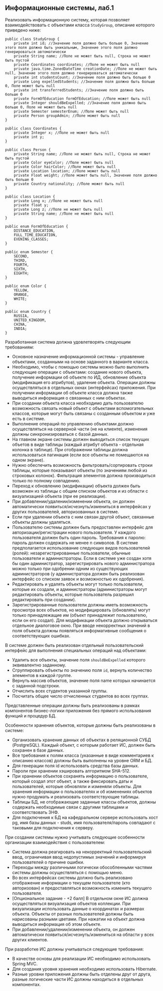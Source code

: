 ## Информационные системы, лаб.1

Реализовать информационную систему, которая позволяет взаимодействовать с объектами класса `StudyGroup`, описание которого приведено ниже:
    
```    
public class StudyGroup {
    private int id; //Значение поля должно быть больше 0, Значение этого поля должно быть уникальным, Значение этого поля должно генерироваться автоматически
    private String name; //Поле не может быть null, Строка не может быть пустой
    private Coordinates coordinates; //Поле не может быть null
    private java.time.ZonedDateTime creationDate; //Поле не может быть null, Значение этого поля должно генерироваться автоматически
    private int studentsCount; //Значение поля должно быть больше 0
    private Long expelledStudents; //Значение поля должно быть больше 0, Поле может быть null
    private int transferredStudents; //Значение поля должно быть больше 0
    private FormOfEducation formOfEducation; //Поле может быть null
    private Integer shouldBeExpelled; //Значение поля должно быть больше 0, Поле не может быть null
    private Semester semesterEnum; //Поле может быть null
    private Person groupAdmin; //Поле может быть null
}
```
```
public class Coordinates {
    private Integer x; //Поле не может быть null
    private int y; 
}
```
```
public class Person {
    private String name; //Поле не может быть null, Строка не может быть пустой
    private Color eyeColor; //Поле может быть null
    private Color hairColor; //Поле может быть null
    private Location location; //Поле может быть null
    private Float weight; //Поле может быть null, Значение поля должно быть больше 0
    private Country nationality; //Поле может быть null
}
```
```
public class Location {
    private Long x; //Поле не может быть null
    private float y;
    private Long z; //Поле не может быть null
    private String name; //Поле не может быть null
}
```
```
public enum FormOfEducation {
    DISTANCE_EDUCATION,
    FULL_TIME_EDUCATION,
    EVENING_CLASSES;
}
```
```
public enum Semester {
    SECOND, 
    THIRD,
    FOURTH,
    SIXTH,
    EIGHTH;
}
```
```
public enum Color {
    YELLOW,
    ORANGE,
    WHITE;
}
```
```
public enum Country {
    RUSSIA,
    UNITED_KINGDOM,
    CHINA,
    INDIA;
}
```

Разработанная система должна удовлетворять следующим требованиям:

- Основное назначение информационной системы - управление объектами, созданными на основе заданного в варианте класса.
- Необходимо, чтобы с помощью системы можно было выполнить следующие операции с объектами: создание нового объекта, получение информации об объекте по ИД, обновление объекта (модификация его атрибутов), удаление объекта. Операции должны осуществляться в отдельных окнах (интерфейсах) приложения. При получении информации об объекте класса должна также выводиться информация о связанных с ним объектах.
- При создании объекта класса необходимо дать пользователю возможность связать новый объект с объектами вспомогательных классов, которые могут быть связаны с созданным объектом и уже есть в системе.
- Выполнение операций по управлению объектами должно осуществляться на серверной части (не на клиенте), изменения должны синхронизироваться с базой данных.
- На главном экране системы должен выводиться список текущих объетов в виде таблицы (каждый атрибут объекта - отдельная колонка в таблице). При отображении таблицы должна использоваться пагинация (если все объекты не помещаются на одном экране).
- Нужно обеспечить возможность фильтровать/сортировать строки таблицы, которые показывают объекты (по значениям любой из строковых колонок). Фильтрация элементов должна производиться только по полному совпадению.
- Переход к обновлению (модификации) объекта должен быть возможен из таблицы с общим списком объектов и из области с визуализацией объекта (при ее реализации).
- При добавлении/удалении/изменении объекта, он должен автоматически появиться/исчезнуть/измениться в интерфейсах у других пользователей, авторизованных в системе.
- Если при удалении объекта с ним связан другой объект, связанные объекты должны удаляться.
- Пользователю системы должен быть предоставлен интерфейс для авторизации/регистрации нового пользователя. У каждого пользователя должен быть один пароль. Требования к паролю: пароль должен содержать не менее n символов. В системе предполагается использование следующих видов пользователей (ролей): незарегистрированные пользователи, обычные пользователи и администраторы. Если в системе уже создан хотя бы один администратор, зарегистрировать нового администратора можно только при одобрении одним из существующих администраторов (у администратора должен быть реализован интерфейс со списком заявок и возможностью их одобрения).
- Редактировать и удалять объекты могут только пользователи, которые их создали, и администраторы (администраторы могут редактировать объекты, которые пользователь разрешил редактировать при создании).
- Зарегистрированные пользователи должны иметь возможность просмотра всех объектов, но модифицировать (обновлять) могут только принадлежащие им (объект принадлежит пользователю, если он его создал). Для модификации объекта должно открываться отдельное диалоговое окно. При вводе некорректных значений в поля объекта должны появляться информативные сообщения о соответствующих ошибках. 

В системе должен быть реализован отдельный пользовательский интерфейс для выполнения специальных операций над объектами:

- Удалить все объекты, значение поля `shouldBeExpelled` которого эквивалентно заданному.
- Сгруппировать объекты по значению поля `id`, вернуть количество элементов в каждой группе.
- Вернуть массив объектов, значение поля name которых начинается с заданной подстроки.
- Отчислить всех студентов указанной группы.
- Посчитать общее число отчисленных студентов во всех группах.

Представленные операции должны быть реализованы в рамках компонентов бизнес-логики приложения без прямого использования функций и процедур БД.

Особенности хранения объектов, которые должны быть реализованы в системе:

- Организовать хранение данных об объектах в реляционной СУБД (PostgreSQL). Каждый объект, с которым работает ИС, должен быть сохранен в базе данных.
- Все требования к полям класса (указанные в виде комментариев к описанию классов) должны быть выполнены на уровне ORM и БД.
- Для генерации поля id использовать средства базы данных.
- Пароли при хранении хэшировать алгоритмом SHA-512.
- При хранении объектов сохранять информацию о пользователе, который создал этот объект, а также фиксировать даты и пользователей, которые обновляли и изменяли объекты. Для хранения информации о пользователях и об изменениях объектов нужно продумать и реализовать соответствующие таблицы.
- Таблицы БД, не отображающие заданные классы объектов, должны содержать необходимые связи с другими таблицами и соответствовать 3НФ.
- Для подключения к БД на кафедральном сервере использовать хост pg, имя базы данных - studs, имя пользователя/пароль совпадают с таковыми для подключения к серверу.

При создании системы нужно учитывать следующие особенности организации взаимодействия с пользователем:

- Система должна реагировать на некорректный пользовательский ввод, ограничивая ввод недопустимых значений и информируя пользователей о причине ошибки.
- Переходы между различными логически обособленными частями системы должны осуществляться с помощью меню.
- Во всех интерфейсах системы должно быть реализовано отображение информации о текущем пользователе (кто авторизован) и предоставляться возможность изменить текущего пользователя.
- [Опциональное задание - +2 балл] В отдельном окне ИС должна осуществляться визуализация объектов коллекции. При визуализации использовать данные о координатах и размерах объекта. Объекты от разных пользователей должны быть нарисованы разными цветами. При нажатии на объект должна выводиться информация об этом объекте.
- При добавлении/удалении/изменении объекта, он должен автоматически появиться/исчезнуть/измениться на области у всех других клиентов.

При разработке ИС должны учитываться следующие требования:

- В качестве основы для реализации ИС необходимо использовать Spring MVC.
- Для создания уровня хранения необходимо использовать Hibernate.
- Разные уровни приложения должны быть отделены друг от друга, разные логические части ИС должны находиться в отдельных компонентах.
